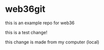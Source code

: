 # web36git
this is an example repo for web36 

this is a test change!


this change is made from my computer (local)
